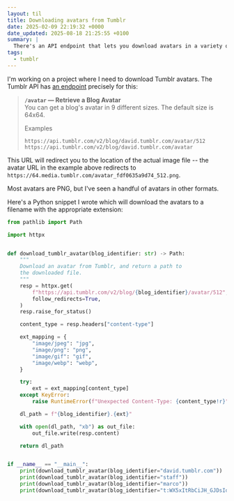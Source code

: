 ```yaml
---
layout: til
title: Downloading avatars from Tumblr
date: 2025-02-09 22:19:32 +0000
date_updated: 2025-08-18 21:25:55 +0100
summary: |
  There's an API endpoint that lets you download avatars in a variety of sizes.
tags:
  - tumblr
---
```

<style>
  blockquote > pre {
    margin-left:  0;
    margin-right: 0;
    padding: 0;
    border: none;
    background: none;
  }
</style>

I'm working on a project where I need to download Tumblr avatars.
The Tumblr API has [an endpoint](https://www.tumblr.com/docs/en/api/v2#avatar--retrieve-a-blog-avatar) precisely for this:

> **`/avatar` — Retrieve a Blog Avatar** <br>
> You can get a blog's avatar in 9 different sizes. The default size is 64x64.
>
> Examples
>
> <pre><code>https://api.tumblr.com/v2/blog/david.tumblr.com/avatar/512
> https://api.tumblr.com/v2/blog/david.tumblr.com/avatar</code></pre>

This URL will redirect you to the location of the actual image file -- the avatar URL in the example above redirects to `https://64.media.tumblr.com/avatar_fdf0635a9d74_512.png`.

Most avatars are PNG, but I've seen a handful of avatars in other formats.

Here's a Python snippet I wrote which will download the avatars to a filename with the appropriate extension:

```python
from pathlib import Path

import httpx


def download_tumblr_avatar(blog_identifier: str) -> Path:
    """
    Download an avatar from Tumblr, and return a path to
    the downloaded file.
    """
    resp = httpx.get(
        f"https://api.tumblr.com/v2/blog/{blog_identifier}/avatar/512",
        follow_redirects=True,
    )
    resp.raise_for_status()

    content_type = resp.headers["content-type"]

    ext_mapping = {
        "image/jpeg": "jpg",
        "image/png": "png",
        "image/gif": "gif",
        "image/webp": "webp",
    }

    try:
        ext = ext_mapping[content_type]
    except KeyError:
        raise RuntimeError(f"Unexpected Content-Type: {content_type!r}")

    dl_path = f"{blog_identifier}.{ext}"

    with open(dl_path, "xb") as out_file:
        out_file.write(resp.content)

    return dl_path


if __name__ == "__main__":
    print(download_tumblr_avatar(blog_identifier="david.tumblr.com"))
    print(download_tumblr_avatar(blog_identifier="staff"))
    print(download_tumblr_avatar(blog_identifier="marco"))
    print(download_tumblr_avatar(blog_identifier="t:WX5xItRbCiJH_GJDsIdhAQ"))
```
